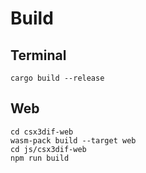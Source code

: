 # Build

## Terminal
```
cargo build --release
```

## Web
```
cd csx3dif-web
wasm-pack build --target web
cd js/csx3dif-web
npm run build
```